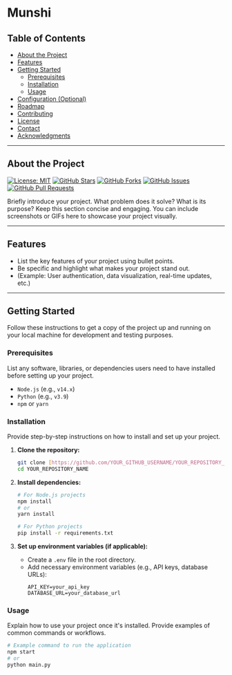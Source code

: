 # Munshi


## Table of Contents

-   [About the Project](#about-the-project)
-   [Features](#features)
-   [Getting Started](#getting-started)
    -   [Prerequisites](#prerequisites)
    -   [Installation](#installation)
    -   [Usage](#usage)
-   [Configuration (Optional)](#configuration-optional)
-   [Roadmap](#roadmap)
-   [Contributing](#contributing)
-   [License](#license)
-   [Contact](#contact)
-   [Acknowledgments](#acknowledgments)

---

## About the Project

[![License: MIT](https://img.shields.io/badge/License-MIT-yellow.svg)](https://opensource.org/licenses/MIT)
[![GitHub Stars](https://img.shields.io/github/stars/YOUR_GITHUB_USERNAME/YOUR_REPOSITORY_NAME?style=social)](https://github.com/YOUR_GITHUB_USERNAME/YOUR_REPOSITORY_NAME/stargazers)
[![GitHub Forks](https://img.shields.io/github/forks/YOUR_GITHUB_USERNAME/YOUR_REPOSITORY_NAME?style=social)](https://github.com/YOUR_GITHUB_USERNAME/YOUR_REPOSITORY_NAME/network/members)
[![GitHub Issues](https://img.shields.io/github/issues/YOUR_GITHUB_USERNAME/YOUR_REPOSITORY_NAME)](https://github.com/YOUR_GITHUB_USERNAME/YOUR_REPOSITORY_NAME/issues)
[![GitHub Pull Requests](https://img.shields.io/github/issues-pr/YOUR_GITHUB_USERNAME/YOUR_REPOSITORY_NAME)](https://github.com/YOUR_GITHUB_USERNAME/YOUR_REPOSITORY_NAME/pulls)

Briefly introduce your project. What problem does it solve? What is its purpose? Keep this section concise and engaging. You can include screenshots or GIFs here to showcase your project visually.

---

## Features

-   List the key features of your project using bullet points.
-   Be specific and highlight what makes your project stand out.
-   (Example: User authentication, data visualization, real-time updates, etc.)

---

## Getting Started

Follow these instructions to get a copy of the project up and running on your local machine for development and testing purposes.

### Prerequisites

List any software, libraries, or dependencies users need to have installed before setting up your project.

-   `Node.js` (e.g., `v14.x`)
-   `Python` (e.g., `v3.9`)
-   `npm` or `yarn`

### Installation

Provide step-by-step instructions on how to install and set up your project.

1.  **Clone the repository:**
    ```bash
    git clone [https://github.com/YOUR_GITHUB_USERNAME/YOUR_REPOSITORY_NAME.git](https://github.com/YOUR_GITHUB_USERNAME/YOUR_REPOSITORY_NAME.git)
    cd YOUR_REPOSITORY_NAME
    ```
2.  **Install dependencies:**

    ```bash
    # For Node.js projects
    npm install
    # or
    yarn install

    # For Python projects
    pip install -r requirements.txt
    ```

3.  **Set up environment variables (if applicable):**
    -   Create a `.env` file in the root directory.
    -   Add necessary environment variables (e.g., API keys, database URLs):
        ```
        API_KEY=your_api_key
        DATABASE_URL=your_database_url
        ```

### Usage

Explain how to use your project once it's installed. Provide examples of common commands or workflows.

```bash
# Example command to run the application
npm start
# or
python main.py
```
